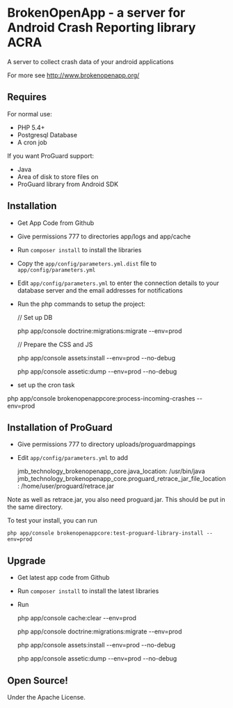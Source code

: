 BrokenOpenApp - a server for Android Crash Reporting library ACRA
=================================================================

A server to collect crash data of your android applications

For more see http://www.brokenopenapp.org/

## Requires

For normal use:

  *  PHP 5.4+
  *  Postgresql Database
  *  A cron job

If you want ProGuard support:

  *  Java
  *  Area of disk to store files on
  *  ProGuard library from Android SDK

## Installation

  * Get App Code from Github
  * Give permissions 777 to directories app/logs and app/cache
  * Run `composer install` to install the libraries
  * Copy the `app/config/parameters.yml.dist` file to `app/config/parameters.yml`
  * Edit `app/config/parameters.yml` to enter the connection details to your database server and the email addresses for notifications
  * Run the php commands to setup the project:


    // Set up DB

    php app/console doctrine:migrations:migrate --env=prod

    // Prepare the CSS and JS

    php app/console assets:install --env=prod --no-debug

    php app/console assetic:dump --env=prod --no-debug

  * set up the cron task

   php app/console brokenopenappcore:process-incoming-crashes --env=prod

## Installation of ProGuard

  * Give permissions 777 to directory uploads/proguardmappings
  * Edit `app/config/parameters.yml` to add

    jmb_technology_brokenopenapp_core.java_location: /usr/bin/java
    jmb_technology_brokenopenapp_core.proguard_retrace_jar_file_location: /home/user/proguard/retrace.jar

Note as well as retrace.jar, you also need proguard.jar. This should be put in the same directory.

To test your install, you can run

    php app/console brokenopenappcore:test-proguard-library-install --env=prod


## Upgrade

  * Get latest app code from Github
  * Run `composer install` to install the latest libraries
  * Run

    php app/console cache:clear --env=prod

    php app/console doctrine:migrations:migrate --env=prod

    php app/console assets:install --env=prod --no-debug

    php app/console assetic:dump --env=prod --no-debug


## Open Source!

Under the Apache License.
